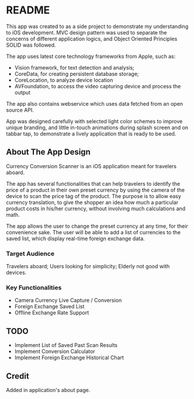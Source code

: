 # README
This app was created to as a side project to demonstrate my understanding to iOS development.
MVC design pattern was used to separate the concerns of different application logics, and Object Oriented Principles SOLID was followed.

The app uses latest core technology frameworks from Apple, such as:
- Vision framework, for text detection and analysis; 
- CoreData, for creating persistent database storage;
- CoreLocation, to analyze device location
- AVFoundation, to access the video capturing device and process the output

The app also contains webservice which uses data fetched from an open source API.

App was designed carefully with selected light color schemes to improve unique branding, and little in-touch animations during splash screen and on tabbar tap, to demonstrate a lively application that is ready to be used.

## About The App Design
Currency Conversion Scanner is an iOS application meant for travelers aboard. 

The app has several functionalities that can help travelers to identify the price of a product in their own preset currency by using the camera of the device to scan the price tag of the product. The purpose is to allow easy currency translation, to give the shopper an idea how much a particular product costs in his/her currency, without involving much calculations and math. 

The app allows the user to change the preset currency at any time, for their convenience sake. The user will be able to add a list of currencies to the saved list, which display real-time foreign exchange data.

### Target Audience
Travelers aboard; Users looking for simplicity; Elderly not good with devices.

### Key Functionalities
- Camera Currency Live Capture / Conversion
- Foreign Exchange Saved List
- Offline Exchange Rate Support

## TODO
- Implement List of Saved Past Scan Results
- Implement Conversion Calculator
- Implement Foreign Exchange Historical Chart

## Credit
Added in application's about page.
